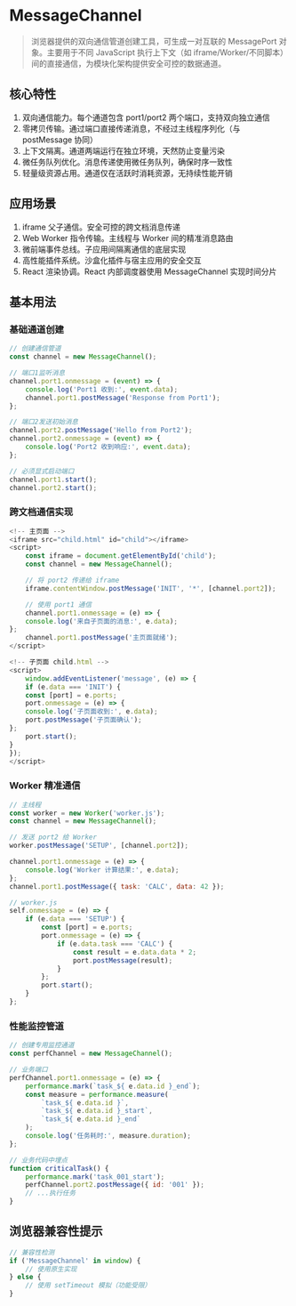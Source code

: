 # MessageChannel

> 浏览器提供的双向通信管道创建工具，可生成一对互联的 MessagePort 对象。主要用于不同 JavaScript 执行上下文（如
> iframe/Worker/不同脚本）间的直接通信，为模块化架构提供安全可控的数据通道。

## 核心特性

1. 双向通信能力。每个通道包含 port1/port2 两个端口，支持双向独立通信
2. 零拷贝传输。通过端口直接传递消息，不经过主线程序列化（与 postMessage 协同）
3. 上下文隔离。通道两端运行在独立环境，天然防止变量污染
4. 微任务队列优化。消息传递使用微任务队列，确保时序一致性
5. 轻量级资源占用。通道仅在活跃时消耗资源，无持续性能开销

## 应用场景

1. iframe 父子通信。安全可控的跨文档消息传递
2. Web Worker 指令传输。主线程与 Worker 间的精准消息路由
3. 微前端事件总线。子应用间隔离通信的底层实现
4. 高性能插件系统。沙盒化插件与宿主应用的安全交互
5. React 渲染协调。React 内部调度器使用 MessageChannel 实现时间分片

## 基本用法

### 基础通道创建

```js
// 创建通信管道  
const channel = new MessageChannel();

// 端口1监听消息  
channel.port1.onmessage = (event) => {
    console.log('Port1 收到:', event.data);
    channel.port1.postMessage('Response from Port1');
};

// 端口2发送初始消息  
channel.port2.postMessage('Hello from Port2');
channel.port2.onmessage = (event) => {
    console.log('Port2 收到响应:', event.data);
};

// 必须显式启动端口  
channel.port1.start();
channel.port2.start();
```

### 跨文档通信实现

```js
<!-- 主页面 -->
<iframe src="child.html" id="child"></iframe>
<script>
    const iframe = document.getElementById('child');
    const channel = new MessageChannel();

    // 将 port2 传递给 iframe
    iframe.contentWindow.postMessage('INIT', '*', [channel.port2]);

    // 使用 port1 通信
    channel.port1.onmessage = (e) => {
    console.log('来自子页面的消息:', e.data);
};
    channel.port1.postMessage('主页面就绪');
</script>

<!-- 子页面 child.html -->
<script>
    window.addEventListener('message', (e) => {
    if (e.data === 'INIT') {
    const [port] = e.ports;
    port.onmessage = (e) => {
    console.log('子页面收到:', e.data);
    port.postMessage('子页面确认');
};
    port.start();
}
});
</script>
```

### Worker 精准通信

```js
// 主线程  
const worker = new Worker('worker.js');
const channel = new MessageChannel();

// 发送 port2 给 Worker  
worker.postMessage('SETUP', [channel.port2]);

channel.port1.onmessage = (e) => {
    console.log('Worker 计算结果:', e.data);
};
channel.port1.postMessage({ task: 'CALC', data: 42 });

// worker.js  
self.onmessage = (e) => {
    if (e.data === 'SETUP') {
        const [port] = e.ports;
        port.onmessage = (e) => {
            if (e.data.task === 'CALC') {
                const result = e.data.data * 2;
                port.postMessage(result);
            }
        };
        port.start();
    }
};
```

### 性能监控管道

```js
// 创建专用监控通道  
const perfChannel = new MessageChannel();

// 业务端口  
perfChannel.port1.onmessage = (e) => {
    performance.mark(`task_${ e.data.id }_end`);
    const measure = performance.measure(
        `task_${ e.data.id }`,
        `task_${ e.data.id }_start`,
        `task_${ e.data.id }_end`
    );
    console.log('任务耗时:', measure.duration);
};

// 业务代码中埋点  
function criticalTask() {
    performance.mark('task_001_start');
    perfChannel.port2.postMessage({ id: '001' });
    // ...执行任务  
}
```

## 浏览器兼容性提示

```js
// 兼容性检测  
if ('MessageChannel' in window) {
    // 使用原生实现  
} else {
    // 使用 setTimeout 模拟（功能受限）  
}
```
